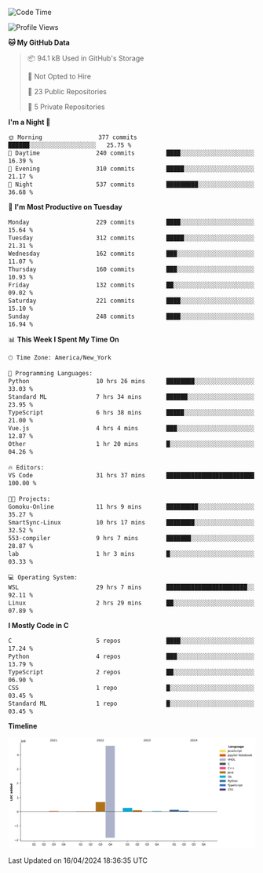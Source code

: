 <!--START_SECTION:waka-->
![Code Time](http://img.shields.io/badge/Code%20Time-208%20hrs%2059%20mins-blue)

![Profile Views](http://img.shields.io/badge/Profile%20Views-2-blue)

**🐱 My GitHub Data** 

> 📦 94.1 kB Used in GitHub's Storage 
 > 
> 🚫 Not Opted to Hire
 > 
> 📜 23 Public Repositories 
 > 
> 🔑 5 Private Repositories 
 > 
**I'm a Night 🦉** 

```text
🌞 Morning                377 commits         ██████░░░░░░░░░░░░░░░░░░░   25.75 % 
🌆 Daytime                240 commits         ████░░░░░░░░░░░░░░░░░░░░░   16.39 % 
🌃 Evening                310 commits         █████░░░░░░░░░░░░░░░░░░░░   21.17 % 
🌙 Night                  537 commits         █████████░░░░░░░░░░░░░░░░   36.68 % 
```
📅 **I'm Most Productive on Tuesday** 

```text
Monday                   229 commits         ████░░░░░░░░░░░░░░░░░░░░░   15.64 % 
Tuesday                  312 commits         █████░░░░░░░░░░░░░░░░░░░░   21.31 % 
Wednesday                162 commits         ███░░░░░░░░░░░░░░░░░░░░░░   11.07 % 
Thursday                 160 commits         ███░░░░░░░░░░░░░░░░░░░░░░   10.93 % 
Friday                   132 commits         ██░░░░░░░░░░░░░░░░░░░░░░░   09.02 % 
Saturday                 221 commits         ████░░░░░░░░░░░░░░░░░░░░░   15.10 % 
Sunday                   248 commits         ████░░░░░░░░░░░░░░░░░░░░░   16.94 % 
```


📊 **This Week I Spent My Time On** 

```text
🕑︎ Time Zone: America/New_York

💬 Programming Languages: 
Python                   10 hrs 26 mins      ████████░░░░░░░░░░░░░░░░░   33.03 % 
Standard ML              7 hrs 34 mins       ██████░░░░░░░░░░░░░░░░░░░   23.95 % 
TypeScript               6 hrs 38 mins       █████░░░░░░░░░░░░░░░░░░░░   21.00 % 
Vue.js                   4 hrs 4 mins        ███░░░░░░░░░░░░░░░░░░░░░░   12.87 % 
Other                    1 hr 20 mins        █░░░░░░░░░░░░░░░░░░░░░░░░   04.26 % 

🔥 Editors: 
VS Code                  31 hrs 37 mins      █████████████████████████   100.00 % 

🐱‍💻 Projects: 
Gomoku-Online            11 hrs 9 mins       █████████░░░░░░░░░░░░░░░░   35.27 % 
SmartSync-Linux          10 hrs 17 mins      ████████░░░░░░░░░░░░░░░░░   32.52 % 
553-compiler             9 hrs 7 mins        ███████░░░░░░░░░░░░░░░░░░   28.87 % 
lab                      1 hr 3 mins         █░░░░░░░░░░░░░░░░░░░░░░░░   03.33 % 

💻 Operating System: 
WSL                      29 hrs 7 mins       ███████████████████████░░   92.11 % 
Linux                    2 hrs 29 mins       ██░░░░░░░░░░░░░░░░░░░░░░░   07.89 % 
```

**I Mostly Code in C** 

```text
C                        5 repos             ████░░░░░░░░░░░░░░░░░░░░░   17.24 % 
Python                   4 repos             ███░░░░░░░░░░░░░░░░░░░░░░   13.79 % 
TypeScript               2 repos             ██░░░░░░░░░░░░░░░░░░░░░░░   06.90 % 
CSS                      1 repo              █░░░░░░░░░░░░░░░░░░░░░░░░   03.45 % 
Standard ML              1 repo              █░░░░░░░░░░░░░░░░░░░░░░░░   03.45 % 
```



**Timeline**

![Lines of Code chart](https://raw.githubusercontent.com/fqzz2000/fqzz2000/main/assets/bar_graph.png)


 Last Updated on 16/04/2024 18:36:35 UTC
<!--END_SECTION:waka-->
